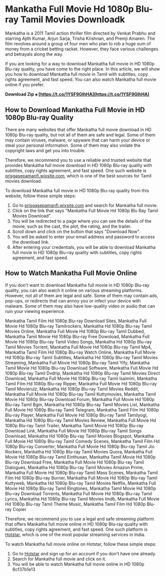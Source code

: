 # Mankatha Full Movie Hd 1080p Blu-ray Tamil Movies Downloadk
  
Mankatha is a 2011 Tamil action thriller film directed by Venkat Prabhu and starring Ajith Kumar, Arjun Sarja, Trisha Krishnan, and Premji Amaren. The film revolves around a group of four men who plan to rob a huge sum of money from a cricket betting racket. However, they face various challenges and betrayals along the way.
  
If you are looking for a way to download Mankatha full movie in HD 1080p Blu-ray quality, you have come to the right place. In this article, we will show you how to download Mankatha full movie in Tamil with subtitles, copy rights agreement, and fast speed. You can also watch Mankatha full movie online if you prefer.
 
**Download Zip ⚹ [https://t.co/1YSF9GlhHA](https://t.co/1YSF9GlhHA)**


  
## How to Download Mankatha Full Movie in HD 1080p Blu-ray Quality
  
There are many websites that offer Mankatha full movie download in HD 1080p Blu-ray quality, but not all of them are safe and legal. Some of them may contain viruses, malware, or spyware that can harm your device or steal your personal information. Some of them may also violate the copyright laws and get you into trouble.
  
Therefore, we recommend you to use a reliable and trusted website that provides Mankatha full movie download in HD 1080p Blu-ray quality with subtitles, copy rights agreement, and fast speed. One such website is [prisgasepamanfi.wixsite.com](https://prisgasepamanfi.wixsite.com/ramsesicomp/post/mankatha-full-movie-hd-1080p-blu-ray-tamil-movies-download), which is one of the best sources for Tamil movies download.
  
To download Mankatha full movie in HD 1080p Blu-ray quality from this website, follow these simple steps:
  
1. Go to [prisgasepamanfi.wixsite.com](https://prisgasepamanfi.wixsite.com/ramsesicomp/post/mankatha-full-movie-hd-1080p-blu-ray-tamil-movies-download) and search for Mankatha full movie.
2. Click on the link that says "Mankatha Full Movie Hd 1080p Blu Ray Tamil Movies Download".
3. You will be redirected to a page where you can see the details of the movie, such as the cast, the plot, the rating, and the trailer.
4. Scroll down and click on the button that says "Download Now".
5. You will be asked to enter your email address and password to access the download link.
6. After entering your credentials, you will be able to download Mankatha full movie in HD 1080p Blu-ray quality with subtitles, copy rights agreement, and fast speed.

## How to Watch Mankatha Full Movie Online
  
If you don't want to download Mankatha full movie in HD 1080p Blu-ray quality, you can also watch it online on various streaming platforms. However, not all of them are legal and safe. Some of them may contain ads, pop-ups, or redirects that can annoy you or infect your device with malware. Some of them may also have low-quality video or audio that can ruin your viewing experience.
 
Mankatha Tamil Film Hd 1080p Blu-ray Download Sites,  Mankatha Full Movie Hd 1080p Blu-ray Tamilrockers,  Mankatha Hd 1080p Blu-ray Tamil Movies Online,  Mankatha Full Movie Hd 1080p Blu-ray Tamil Dubbed,  Mankatha Tamil Movie Hd 1080p Blu-ray Free Download,  Mankatha Full Movie Hd 1080p Blu-ray Tamil Video Songs,  Mankatha Hd 1080p Blu-ray Tamil Movies Torrent,  Mankatha Full Movie Hd 1080p Blu-ray Tamil Mp4,  Mankatha Tamil Film Hd 1080p Blu-ray Watch Online,  Mankatha Full Movie Hd 1080p Blu-ray Tamil Subtitles,  Mankatha Hd 1080p Blu-ray Tamil Movies Streaming,  Mankatha Full Movie Hd 1080p Blu-ray Tamil Yify,  Mankatha Tamil Movie Hd 1080p Blu-ray Download Software,  Mankatha Full Movie Hd 1080p Blu-ray Tamil Dvdrip,  Mankatha Hd 1080p Blu-ray Tamil Movies Direct Download,  Mankatha Full Movie Hd 1080p Blu-ray Tamil Isaimini,  Mankatha Tamil Film Hd 1080p Blu-ray Ripper,  Mankatha Full Movie Hd 1080p Blu-ray Tamil Movierulz,  Mankatha Hd 1080p Blu-ray Tamil Movies Reddit,  Mankatha Full Movie Hd 1080p Blu-ray Tamil Kuttymovies,  Mankatha Tamil Movie Hd 1080p Blu-ray Download Forum,  Mankatha Full Movie Hd 1080p Blu-ray Tamil Bgm,  Mankatha Hd 1080p Blu-ray Tamil Movies List,  Mankatha Full Movie Hd 1080p Blu-ray Tamil Telegram,  Mankatha Tamil Film Hd 1080p Blu-ray Player,  Mankatha Full Movie Hd 1080p Blu-ray Tamil Tamilyogi,  Mankatha Hd 1080p Blu-ray Tamil Movies Review,  Mankatha Full Movie Hd 1080p Blu-ray Tamil Trailer,  Mankatha Tamil Movie Hd 1080p Blu-ray Download Link,  Mankatha Full Movie Hd 1080p Blu-ray Tamil Songs Download,  Mankatha Hd 1080p Blu-ray Tamil Movies Blogspot,  Mankatha Full Movie Hd 1080p Blu-ray Tamil Comedy Scenes,  Mankatha Tamil Film Hd 1080p Blu-ray Converter,  Mankatha Full Movie Hd 1080p Blu-ray Tamil Jio Rockers,  Mankatha Hd 1080p Blu-ray Tamil Movies Quora,  Mankatha Full Movie Hd 1080p Blu-ray Tamil Einthusan,  Mankatha Tamil Movie Hd 1080p Blu-ray Download Free,  Mankatha Full Movie Hd 1080p Blu-ray Tamil Dialogues,  Mankatha Hd 1080p Blu-ray Tamil Movies Amazon Prime,  Mankatha Full Movie Hd 1080p Blu-ray Tamil Mass Scenes,  Mankatha Tamil Film Hd 1080p Blu-ray Burner,  Mankatha Full Movie Hd 1080p Blu-ray Tamil Kuttyweb,  Mankatha Hd 1080p Blu-ray Tamil Movies Netflix,  Mankatha Full Movie Hd 1080p Blu-ray Tamil Ringtones,  Mankatha Tamil Movie Hd 1080p Blu-ray Download Torrents,  Mankatha Full Movie Hd 1080p Blu-ray Tamil Lyrics,  Mankatha Hd 1080p Blu-ray Tamil Movies Imdb,  Mankatha Full Movie Hd 1080p Blu-ray Tamil Theme Music,  Mankatha Tamil Film Hd 1080p Blu-ray Copier
  
Therefore, we recommend you to use a legal and safe streaming platform that offers Mankatha full movie online in HD 1080p Blu-ray quality with subtitles, copy rights agreement, and fast speed. One such platform is [Hotstar](https://www.hotstar.com/in/movies/mankatha/1000103769/watch), which is one of the most popular streaming services in India.
  
To watch Mankatha full movie online on Hotstar, follow these simple steps:

1. Go to [Hotstar](https://www.hotstar.com/in/movies/mankatha/1000103769/watch) and sign up for an account if you don't have one already.
2. Search for Mankatha full movie and click on it.
3. You will be able to watch Mankatha full movie online in HD 1080p 8cf37b1e13


